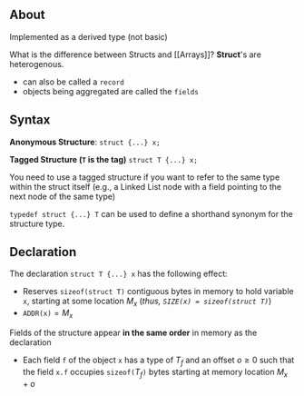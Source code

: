 ## About

Implemented as a derived type (not basic)

What is the difference between Structs and [[Arrays]]? **Struct**'s are heterogenous. 
- can also be called a `record`
- objects being aggregated are called the `fields`
## Syntax

**Anonymous Structure**:
`struct {...} x;`

**Tagged Structure (`T` is the tag)**
`struct T {...} x;`

You need to use a tagged structure if you want to refer to the same type within the struct itself (e.g., a Linked List node with a field pointing to the next node of the same type)

`typedef struct {...} T` can be used to define a shorthand synonym for the structure type.

## Declaration

The declaration `struct T {...} x` has the following effect:
- Reserves `sizeof(struct T)` contiguous bytes in memory to hold variable `x`, starting at some location $M_x$ (*thus, `SIZE(x) = sizeof(struct T)`*)
- `ADDR(x)`$=M_x$ 

Fields of the structure appear **in the same order** in memory as the declaration
- Each field `f` of the object `x` has a type of $T_f$ and an offset $o \geq 0$ such that the field `x.f` occupies `sizeof(`$T_f$`)` bytes starting at memory location $M_x+o$ 
